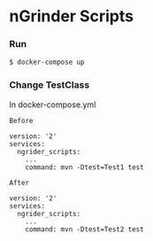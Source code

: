 nGrinder Scripts
===


### Run
```bash
$ docker-compose up
```

### Change TestClass
In docker-compose.yml

`Before`
 ```
 version: '2'
 services:
   ngrider_scripts:
     ...
     command: mvn -Dtest=Test1 test

 ```

 `After`

 ```
 version: '2'
 services:
   ngrider_scripts:
     ...
     command: mvn -Dtest=Test2 test

 ```

